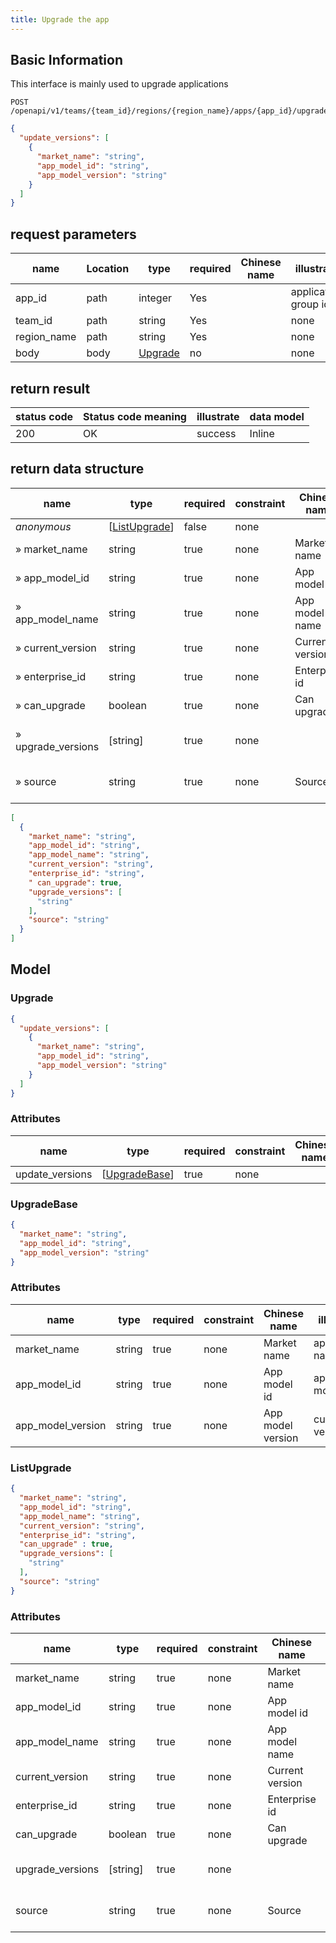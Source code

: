 ```yaml
---
title: Upgrade the app
---
```


## Basic Information

This interface is mainly used to upgrade applications

```shell title="请求路径"
POST /openapi/v1/teams/{team_id}/regions/{region_name}/apps/{app_id}/upgrade
```

```json title="Body 请求体示例"
{
  "update_versions": [
    {
      "market_name": "string",
      "app_model_id": "string",
      "app_model_version": "string"
    }
  ]
}
```

## request parameters

| name                             | Location | type                      | required | Chinese name | illustrate           |
| -------------------------------- | -------- | ------------------------- | -------- | ------------ | -------------------- |
| app_id      | path     | integer                   | Yes      |              | application group id |
| team_id     | path     | string                    | Yes      |              | none                 |
| region_name | path     | string                    | Yes      |              | none                 |
| body                             | body     | [Upgrade](#schemaupgrade) | no       |              | none                 |

## return result

| status code | Status code meaning | illustrate | data model |
| ----------- | ------------------- | ---------- | ---------- |
| 200         | OK                  | success    | Inline     |

## return data structure

| name                                                       | type                                                                                    | required | constraint | Chinese name    | illustrate                   |
| ---------------------------------------------------------- | --------------------------------------------------------------------------------------- | -------- | ---------- | --------------- | ---------------------------- |
| _anonymous_                                                | [[ListUpgrade](#schemalistupgrade)] | false    | none       |                 | none                         |
| » market_name                         | string                                                                                  | true     | none       | Market name     | app store name               |
| » app_model_id   | string                                                                                  | true     | none       | App model id    | application model id         |
| » app_model_name | string                                                                                  | true     | none       | App model name  | Basic Information            |
| » current_version                     | string                                                                                  | true     | none       | Current version | current version              |
| » enterprise_id                       | string                                                                                  | true     | none       | Enterprise id   | enterprise id                |
| » can_upgrade                         | boolean                                                                                 | true     | none       | Can upgrade     | upgradeable                  |
| » upgrade_versions                    | [string]                            | true     | none       |                 | List of upgradeable versions |
| » source                                                   | string                                                                                  | true     | none       | Source          | Application Model Source     |

```json title="响应示例"
[
  {
    "market_name": "string",
    "app_model_id": "string",
    "app_model_name": "string",
    "current_version": "string",
    "enterprise_id": "string",
    " can_upgrade": true,
    "upgrade_versions": [
      "string"
    ],
    "source": "string"
  }
]
```

## Model

### Upgrade<a id="schemaupgrade"></a>

```json
{
  "update_versions": [
    {
      "market_name": "string",
      "app_model_id": "string",
      "app_model_version": "string"
    }
  ]
}
```

### Attributes

| name                                 | type                                                                                    | required | constraint | Chinese name | illustrate |
| ------------------------------------ | --------------------------------------------------------------------------------------- | -------- | ---------- | ------------ | ---------- |
| update_versions | [[UpgradeBase](#schemaupgradebase)] | true     | none       |              | none       |

### UpgradeBase<a id="schemaupgradebase"></a>

```json
{
  "market_name": "string",
  "app_model_id": "string",
  "app_model_version": "string"
}
```

### Attributes

| name                                                        | type   | required | constraint | Chinese name      | illustrate           |
| ----------------------------------------------------------- | ------ | -------- | ---------- | ----------------- | -------------------- |
| market_name                            | string | true     | none       | Market name       | app store name       |
| app_model_id      | string | true     | none       | App model id      | application model id |
| app_model_version | string | true     | none       | App model version | current version      |

### ListUpgrade<a id="schemalistupgrade"></a>

```json
{
  "market_name": "string",
  "app_model_id": "string",
  "app_model_name": "string",
  "current_version": "string",
  "enterprise_id": "string",
  "can_upgrade" : true,
  "upgrade_versions": [
    "string"
  ],
  "source": "string"
}
```

### Attributes

| name                                                     | type                                                         | required | constraint | Chinese name    | illustrate                   |
| -------------------------------------------------------- | ------------------------------------------------------------ | -------- | ---------- | --------------- | ---------------------------- |
| market_name                         | string                                                       | true     | none       | Market name     | app store name               |
| app_model_id   | string                                                       | true     | none       | App model id    | application model id         |
| app_model_name | string                                                       | true     | none       | App model name  | Basic Information            |
| current_version                     | string                                                       | true     | none       | Current version | current version              |
| enterprise_id                       | string                                                       | true     | none       | Enterprise id   | enterprise id                |
| can_upgrade                         | boolean                                                      | true     | none       | Can upgrade     | upgradeable                  |
| upgrade_versions                    | [string] | true     | none       |                 | List of upgradeable versions |
| source                                                   | string                                                       | true     | none       | Source          | Application Model Source     |
